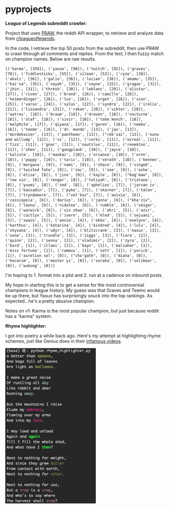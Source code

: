 # pyprojects

**League of Legends subreddit crawler:**

Project that uses [PRAW](https://praw.readthedocs.io/en/latest/), the reddit API wrapper, to retrieve and analyze data from [r/leagueoflegends](https://www.reddit.com/r/leagueoflegends/).

In the code, I retrieve the top 50 posts from the subreddit, then use PRAW to crawl through all comments and replies. From the text, I then fuzzy match on champion names. Below are raw results.

```
[('karma', [359]), ('yasuo', [98]), ('twitch', [92]), ('graves', [78]), ('fiddlesticks', [55]), ('zilean', [53]), ('ryze', [38]), ('akali', [36]), ('galio', [36]), ('lucian', [36]), ('amumu', [35]), ("kai'sa", [35]), ('xayah', [35]), ('vayne', [32]), ('gragas', [31]), ('jhin', [31]), ('thresh', [30]), ('leblanc', [29]), ('alistar', [27]), ('riven', [27]), ('brand', [26]), ('camille', [26]), ('heimerdinger', [26]), ('lux', [26]), ('urgot', [26]), ('sion', [25]), ('varus', [24]), ('sylas', [22]), ('syndra', [22]), ('irelia', [21]), ('lissandra', [21]), ('rakan', [20]), ('viktor', [20]), ('aatrox', [18]), ('braum', [18]), ('draven', [18]), ('nocturne', [18]), ('olaf', [18]), ('sivir', [18]), ('tahm kench', [18]), ('malphite', [17]), ('qiyana', [17]), ('garen', [16]), ('neeko', [16]), ('teemo', [16]), ('dr. mundo', [13]), ('jax', [13]), ('mordekaiser', [13]), ('pantheon', [13]), ("rek'sai", [13]), ('nunu and willump', [12]), ('vi', [12]), ('corki', [11]), ('ezreal', [11]), ('fizz', [11]), ('gnar', [11]), ('nautilus', [11]), ('renekton', [11]), ('shen', [11]), ('gangplank', [10]), ('jayce', [10]), ('kalista', [10]), ('maokai', [10]), ('orianna', [10]), ('ornn', [10]), ('poppy', [10]), ('taric', [10]), ('xerath', [10]), ('kennen', [9]), ('morgana', [9]), ('nami', [9]), ('shaco', [9]), ('singed', [9]), ('twisted fate', [9]), ('zac', [9]), ('zoe', [9]), ('ashe', [8]), ('elise', [8]), ('jinx', [8]), ('kayle', [8]), ("kog'maw", [8]), ('lee sin', [8]), ('rengar', [8]), ('taliyah', [8]), ('tristana', [8]), ('yuumi', [8]), ('zed', [8]), ('aphelios', [7]), ('jarvan iv', [7]), ('kassadin', [7]), ('pyke', [7]), ('skarner', [7]), ('talon', [7]), ('tryndamere', [7]), ("vel'koz", [7]), ('anivia', [6]), ('cassiopeia', [6]), ('darius', [6]), ('janna', [6]), ("kha'zix", [6]), ('leona', [6]), ('nidalee', [6]), ('rumble', [6]), ('veigar', [6]), ('warwick', [6]), ('xin zhao', [6]), ('ahri', [5]), ('azir', [5]), ('caitlyn', [5]), ('ivern', [5]), ('kled', [5]), ('sejuani', [5]), ('swain', [5]), ('annie', [4]), ('ekko', [4]), ('evelynn', [4]), ('karthus', [4]), ('katarina', [4]), ('kindred', [4]), ('lulu', [4]), ('shyvana', [4]), ('udyr', [4]), ('blitzcrank', [3]), ('nasus', [3]), ('sona', [3]), ('trundle', [3]), ('ziggs', [3]), ('fiora', [2]), ('quinn', [2]), ('senna', [2]), ('vladimir', [2]), ('zyra', [2]), ('bard', [1]), ('illaoi', [1]), ('kayn', [1]), ('malzahar', [1]), ('miss fortune', [1]), ('rammus', [1]), ('sett', [1]), ('yorick', [1]), ('aurelion sol', [0]), ("cho'gath", [0]), ('diana', [0]), ('hecarim', [0]), ('master yi', [0]), ('soraka', [0]), ('volibear', [0]), ('wukong', [0])]
```

I'm hoping to 1. format into a plot and 2. run at a cadence on inbound posts.

My hope in starting this is to get a sense for the most controversial champions in league history. My guess was that Graves and Teemo would be up there, but Yasuo has surprisingly snuck into the top rankings. As expected...he's a pretty abusive champion.

Notes on v1: Karma is the most popular champion, but just because reddit has a “karma” system.


**Rhyme highlighter:**

I got into poetry a while back ago. Here's my attempt at highlighting rhyme schemes, just like Genius does in their [infamous videos](https://www.youtube.com/watch?v=UlCr1Or0He8).

![Highlighted words](https://github.com/svvchen/pyprojects/blob/master/rhyme_scheme_highlighter/Screen%20Shot%202020-05-03%20at%209.20.33%20AM.png)
